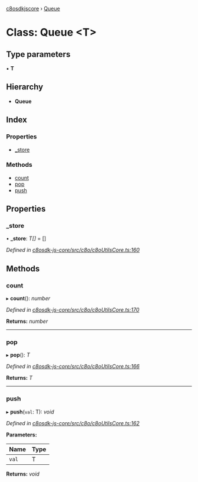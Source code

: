 [c8osdkjscore](../README.md) › [Queue](queue.md)

# Class: Queue <**T**>

## Type parameters

▪ **T**

## Hierarchy

* **Queue**

## Index

### Properties

* [_store](queue.md#_store)

### Methods

* [count](queue.md#count)
* [pop](queue.md#pop)
* [push](queue.md#push)

## Properties

###  _store

• **_store**: *T[]* =  []

*Defined in [c8osdk-js-core/src/c8o/c8oUtilsCore.ts:160](https://github.com/convertigo/c8osdk-angular/blob/cb8b414/src/c8o/c8oUtilsCore.ts#L160)*

## Methods

###  count

▸ **count**(): *number*

*Defined in [c8osdk-js-core/src/c8o/c8oUtilsCore.ts:170](https://github.com/convertigo/c8osdk-angular/blob/cb8b414/src/c8o/c8oUtilsCore.ts#L170)*

**Returns:** *number*

___

###  pop

▸ **pop**(): *T*

*Defined in [c8osdk-js-core/src/c8o/c8oUtilsCore.ts:166](https://github.com/convertigo/c8osdk-angular/blob/cb8b414/src/c8o/c8oUtilsCore.ts#L166)*

**Returns:** *T*

___

###  push

▸ **push**(`val`: T): *void*

*Defined in [c8osdk-js-core/src/c8o/c8oUtilsCore.ts:162](https://github.com/convertigo/c8osdk-angular/blob/cb8b414/src/c8o/c8oUtilsCore.ts#L162)*

**Parameters:**

Name | Type |
------ | ------ |
`val` | T |

**Returns:** *void*
